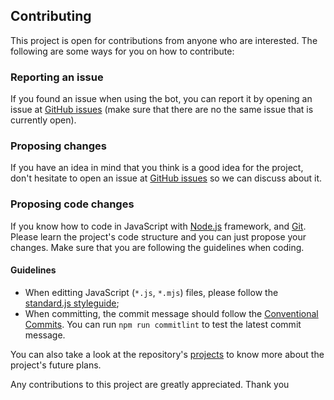 
## Contributing
This project is open for contributions from anyone who are interested. The
following are some ways for you on how to contribute:

### Reporting an issue
If you found an issue when using the bot, you can report it by opening an issue
at [GitHub issues] (make sure that there are no the same issue that is currently
open).

### Proposing changes
If you have an idea in mind that you think is a good idea for the project, don't
hesitate to open an issue at [GitHub issues] so we can discuss about it.

### Proposing code changes
If you know how to code in JavaScript with [Node.js] framework, and [Git].
Please learn the project's code structure and you can just propose your changes.
Make sure that you are following the guidelines when coding.

#### Guidelines
* When editting JavaScript (`*.js`, `*.mjs`) files, please follow the
[standard.js styleguide];
* When committing, the commit message should follow the [Conventional Commits].
You can run `npm run commitlint` to test the latest commit message.

You can also take a look at the repository's [projects] to know more about the
project's future plans.

Any contributions to this project are greatly appreciated. Thank you

[projects]: https://github.com/eidoriantan/messenger-translator-telegram/projects
[donate]: https://www.patreon.com/eidoriantan
[GitHub issues]: https://github.com/eidoriantan/messenger-translator-telegram/issues

[Node.js]: https://nodejs.org
[npm]: https://www.npmjs.com
[Git]: https://git-scm.com
[Conventional Commits]: https://www.conventionalcommits.org/en/v1.0.0/
[standard.js styleguide]: https://standardjs.com/rules.html
